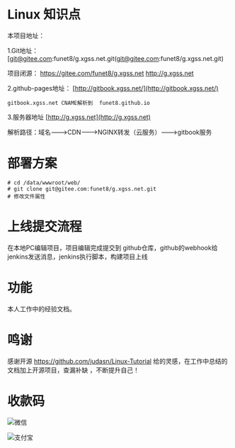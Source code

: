 # Linux 知识点

本项目地址：

1.Git地址： [git@gitee.com:funet8/g.xgss.net.git(git@gitee.com:funet8/g.xgss.net.git)

项目闭源：
https://gitee.com/funet8/g.xgss.net
http://g.xgss.net


2.github-pages地址： [http://gitbook.xgss.net/](http://gitbook.xgss.net/)

```
gitbook.xgss.net CNAME解析到  funet8.github.io
```

3.服务器地址 [http://g.xgss.net](http://g.xgss.net)

解析路径：域名--->CDN--->NGINX转发（云服务）--->gitbook服务

# 部署方案
```
# cd /data/wwwroot/web/
# git clone git@gitee.com:funet8/g.xgss.net.git
# 修改文件属性

```
# 上线提交流程
在本地PC编辑项目，项目编辑完成提交到 github仓库，github的webhook给jenkins发送消息，jenkins执行脚本，构建项目上线

# 功能
本人工作中的经验文档。

# 鸣谢
感谢开源 https://github.com/judasn/Linux-Tutorial 给的灵感，在工作中总结的文档加上开源项目，查漏补缺 ，不断提升自己！

# 收款码
![微信](https://img.funet8.com/images/wechat_donate.jpg)

![支付宝](https://img.funet8.com/images/alipay_donate.jpg)



